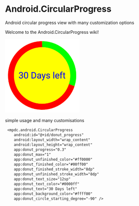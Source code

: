 # Android.CircularProgress
Android circular progress view with many customization options

Welcome to the Android.CircularProgress wiki!

![image](https://github.com/mister-giga/Android.CircularProgress/blob/master/Screen%20Shot%202018-03-23%20at%209.48.52%20PM.png?raw=true)

simple usage and many customisations 



     <mpdc.android.CircularProgress
        android:id="@+id/donut_progress"
        android:layout_width="wrap_content"
        android:layout_height="wrap_content"
        app:donut_progress="0.3"
        app:donut_max="1"
        app:donut_unfinished_color="#ff0000"
        app:donut_finished_color="#00ff00"
        app:donut_finished_stroke_width="8dp"
        app:donut_unfinished_stroke_width="8dp"
        app:donut_text_size="12sp"
        app:donut_text_color="#0000ff"
        app:donut_text="30 Days left"
        app:donut_background_color="#ffff00"
        app:donut_circle_starting_degree="-90" />
